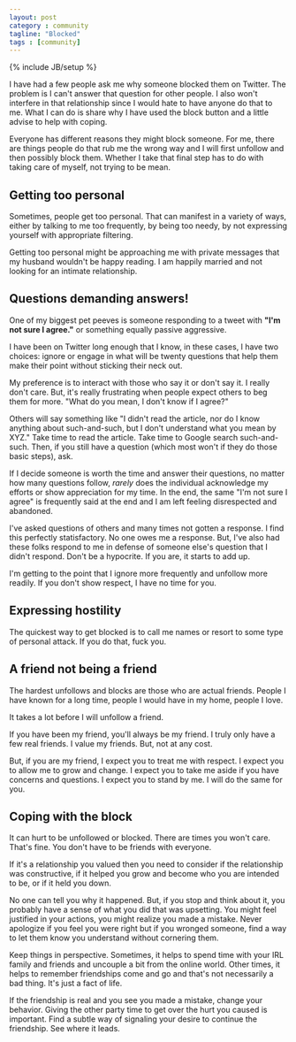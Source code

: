 ```yaml
---
layout: post
category : community
tagline: "Blocked"
tags : [community]
---
```

{% include JB/setup %}

I have had a few people ask me why someone blocked them on Twitter. The problem is I can't answer that question for other people. I also won't interfere in that relationship since I would hate to have anyone do that to me. What I can do is share why I have used the block button and a little advise to help with coping.

Everyone has different reasons they might block someone. For me, there are things people do that rub me the wrong way and I will first unfollow and then possibly block them. Whether I take that final step has to do with taking care of myself, not trying to be mean.

## Getting too personal

Sometimes, people get too personal. That can manifest in a variety of ways, either by talking to me too frequently, by being too needy, by not expressing yourself with appropriate filtering.

Getting too personal might be approaching me with private messages that my husband wouldn't be happy reading. I am happily married and not looking for an intimate relationship.

## Questions demanding answers!

One of my biggest pet peeves is someone responding to a tweet with **"I'm not sure I agree."** or something equally passive aggressive.

I have been on Twitter long enough that I know, in these cases, I have two choices: ignore or engage in what will be twenty questions that help them make their point without sticking their neck out.

My preference is to interact with those who say it or don't say it. I really don't care. But, it's really frustrating when people expect others to beg them for more. "What do you mean, I don't know if I agree?"

Others will say something like "I didn't read the article, nor do I know anything about such-and-such, but I don't understand what you mean by XYZ." Take time to read the article. Take time to Google search such-and-such. Then, if you still have a question (which most won't if they do those basic steps), ask.

If I decide someone is worth the time and answer their questions, no matter how many questions follow, *rarely* does the individual acknowledge my efforts or show appreciation for my time. In the end, the same "I'm not sure I agree" is frequently said at the end and I am left feeling disrespected and abandoned.

I've asked questions of others and many times not gotten a response. I find this perfectly statisfactory. No one owes me a response. But, I've also had these folks respond to me in defense of someone else's question that I didn't respond. Don't be a hypocrite. If you are, it starts to add up.

I'm getting to the point that I ignore more frequently and unfollow more readily. If you don't show respect, I have no time for you.

## Expressing hostility

The quickest way to get blocked is to call me names or resort to some type of personal attack. If you do that, fuck you.

## A friend not being a friend

The hardest unfollows and blocks are those who are actual friends. People I have known for a long time, people I would have in my home, people I love.

It takes a lot before I will unfollow a friend.

If you have been my friend, you'll always be my friend. I truly only have a few real friends. I value my friends. But, not at any cost.

But, if you are my friend, I expect you to treat me with respect. I expect you to allow me to grow and change. I expect you to take me aside if you have concerns and questions. I expect you to stand by me. I will do the same for you.

## Coping with the block 

It can hurt to be unfollowed or blocked. There are times you won't care. That's fine. You don't have to be friends with everyone.

If it's a relationship you valued then you need to consider if the relationship was constructive, if it helped you grow and become who you are intended to be, or if it held you down.

No one can tell you why it happened. But, if you stop and think about it, you probably have a sense of what you did that was upsetting. You might feel justified in your actions, you might realize you made a mistake. Never apologize if you feel you were right but if you wronged someone, find a way to let them know you understand without cornering them.

Keep things in perspective. Sometimes, it helps to spend time with your IRL family and friends and uncouple a bit from the online world. Other times, it helps to remember friendships come and go and that's not necessarily a bad thing. It's just a fact of life.

If the friendship is real and you see you made a mistake, change your behavior. Giving the other party time to get over the hurt you caused is important. Find a subtle way of signaling your desire to continue the friendship. See where it leads.
